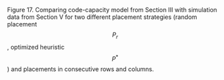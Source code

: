 Figure 17. Comparing code-capacity model from Section III with simulation data from Section V for two different placement strategies (random placement $$P_r$$, optimized heuristic $$P^*$$) and placements in consecutive rows and columns.